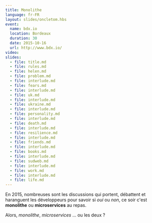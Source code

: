 ```yaml
---
title: Monolithe
language: fr-FR
layout: slides/oncletom.hbs
event:
  name: bdx.io
  location: Bordeaux
  duration: 30
  date: 2015-10-16
  url: http://www.bdx.io/
video:
slides:
  - file: title.md
  - file: rules.md
  - file: helen.md
  - file: problem.md
  - file: interlude.md
  - file: fears.md
  - file: interlude.md
  - file: uk.md
  - file: interlude.md
  - file: ukraine.md
  - file: interlude.md
  - file: personality.md
  - file: interlude.md
  - file: death.md
  - file: interlude.md
  - file: resilience.md
  - file: interlude.md
  - file: friends.md
  - file: interlude.md
  - file: books.md
  - file: interlude.md
  - file: sudweb.md
  - file: interlude.md
  - file: work.md
  - file: interlude.md
  - file: life.md
---
```


En 2015, nombreuses sont les discussions qui portent, débattent et haranguent
les développeurs pour savoir si *oui* ou *non*, ce soir c'est **monolithe** ou
**microservices** au repas.

Alors, *monolithe*, *microservices* … ou les deux ?

